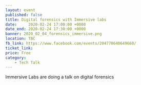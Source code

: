 ```yaml
---
layout: event
published: false
title: Digital forensics with Immersive labs
date:     2020-02-24 17:00:00 +0000
date_end: 2020-02-24 17:30:00 +0000 
banner: 2020_02_04_forensics_immersive.png
location: TBC
fb_link: https://www.facebook.com/events/204770640649660/
ticket_link: 
price: Free
category:
    - Tech Talk
---
```


Immersive Labs are doing a talk on digital forensics
